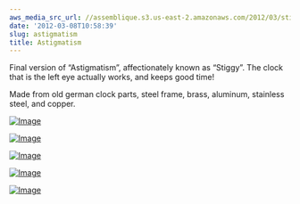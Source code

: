 ```yaml
---
aws_media_src_url: //assemblique.s3.us-east-2.amazonaws.com/2012/03/stigmatism3-md-blk.jpg
date: '2012-03-08T10:58:39'
slug: astigmatism
title: Astigmatism
---
```


 Final version of “Astigmatism”, affectionately known as “Stiggy”. The clock that is the left eye actually works, and keeps good time!

 Made from old german clock parts, steel frame, brass, aluminum, stainless steel, and copper.

 [![Image](//assemblique.s3.us-east-2.amazonaws.com/2012/03/stigmatism3-md-blk.jpg?w=487)](//assemblique.s3.us-east-2.amazonaws.com/2012/03/stigmatism3-md-blk.jpg)

 [![Image](//assemblique.s3.us-east-2.amazonaws.com/2012/03/astigmatism-lw-2.jpg?w=487)](//assemblique.s3.us-east-2.amazonaws.com/2012/03/astigmatism-lw-2.jpg)

 [![Image](//assemblique.s3.us-east-2.amazonaws.com/2012/03/astigmatism1-blk.jpg?w=487)](//assemblique.s3.us-east-2.amazonaws.com/2012/03/astigmatism1-blk.jpg)

 [![Image](//assemblique.s3.us-east-2.amazonaws.com/2012/03/astigmatism2-blk.jpg?w=487)](//assemblique.s3.us-east-2.amazonaws.com/2012/03/astigmatism2-blk.jpg)

 [![Image](//assemblique.s3.us-east-2.amazonaws.com/2012/03/astigmatism-closeup-blk-md.jpg?w=487)](//assemblique.s3.us-east-2.amazonaws.com/2012/03/astigmatism-closeup-blk-md.jpg)